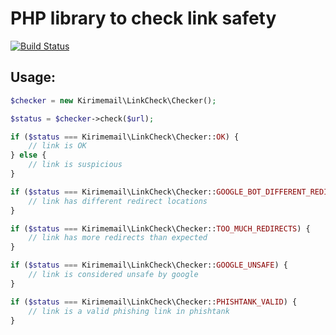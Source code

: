 # PHP library to check link safety

[![Build Status](https://travis-ci.org/kirimemail/link-check.svg?branch=master)](https://travis-ci.org/kirimemail/link-check)

## Usage:

```php
$checker = new Kirimemail\LinkCheck\Checker();

$status = $checker->check($url);

if ($status === Kirimemail\LinkCheck\Checker::OK) {
    // link is OK
} else {
    // link is suspicious
}

if ($status === Kirimemail\LinkCheck\Checker::GOOGLE_BOT_DIFFERENT_REDIRECT) {
    // link has different redirect locations
}

if ($status === Kirimemail\LinkCheck\Checker::TOO_MUCH_REDIRECTS) {
    // link has more redirects than expected
}

if ($status === Kirimemail\LinkCheck\Checker::GOOGLE_UNSAFE) {
    // link is considered unsafe by google
}

if ($status === Kirimemail\LinkCheck\Checker::PHISHTANK_VALID) {
    // link is a valid phishing link in phishtank
}
```